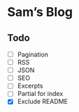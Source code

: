 # Sam’s Blog

## Todo

- [ ] Pagination
- [ ] RSS
- [ ] JSON
- [ ] SEO
- [ ] Excerpts
- [ ] Partial for index
- [x] Exclude README
